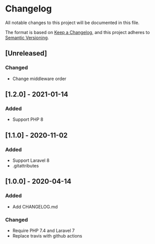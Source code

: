# Changelog

All notable changes to this project will be documented in this file.

The format is based on [Keep a Changelog](https://keepachangelog.com/en/1.0.0/),
and this project adheres to [Semantic Versioning](https://semver.org/spec/v2.0.0.html).

## [Unreleased]

### Changed
- Change middleware order

## [1.2.0] - 2021-01-14

### Added
- Support PHP 8

## [1.1.0] - 2020-11-02

### Added
- Support Laravel 8
- .gitattributes

## [1.0.0] - 2020-04-14

### Added
- Add CHANGELOG.md

### Changed
- Require PHP 7.4 and Laravel 7
- Replace travis with github actions

